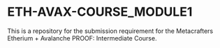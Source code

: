 # ETH-AVAX-COURSE_MODULE1
This is a repository for the submission requirement for the Metacrafters Etherium + Avalanche PROOF: Intermediate Course.
